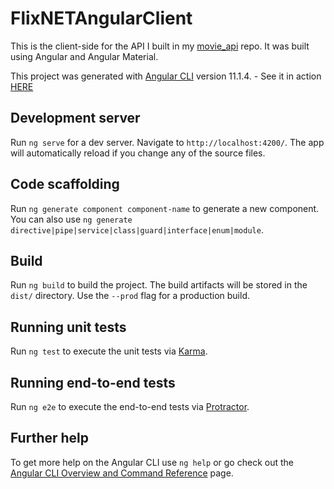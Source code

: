 # FlixNETAngularClient

This is the client-side for the API I built in my [movie_api](https://github.com/jonathan-sheets/movie_api) repo.  It was built using Angular and Angular Material.

This project was generated with [Angular CLI](https://github.com/angular/angular-cli) version 11.1.4.   - See it in action [HERE](https://jonathan-sheets.github.io/flixNET-Angular-client)

## Development server

Run `ng serve` for a dev server. Navigate to `http://localhost:4200/`. The app will automatically reload if you change any of the source files.

## Code scaffolding

Run `ng generate component component-name` to generate a new component. You can also use `ng generate directive|pipe|service|class|guard|interface|enum|module`.

## Build

Run `ng build` to build the project. The build artifacts will be stored in the `dist/` directory. Use the `--prod` flag for a production build.

## Running unit tests

Run `ng test` to execute the unit tests via [Karma](https://karma-runner.github.io).

## Running end-to-end tests

Run `ng e2e` to execute the end-to-end tests via [Protractor](http://www.protractortest.org/).

## Further help

To get more help on the Angular CLI use `ng help` or go check out the [Angular CLI Overview and Command Reference](https://angular.io/cli) page.
